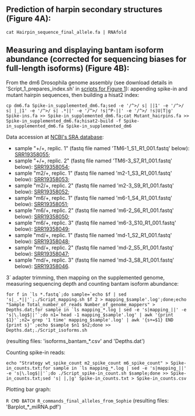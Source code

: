 ## Prediction of harpin secondary structures (Figure 4A): ##

``cat Hairpin_sequence_final_allele.fa | RNAfold``

## Measuring and displaying bantam isoform abundance (corrected for sequencing biases for full-length isoforms) (Figure 4B): ##

From the dm6 Drosophila genome assembly (see download details in 'Script_1_prepares_index.sh' in [scripts for Figure 1](https://github.com/HKeyHKey/Busseau_et_al_2023/tree/main/Figure_1)): appending spike-in and mutant hairpin sequences, then building a hisat2 index:

``cp dm6.fa Spike-in_supplemented_dm6.fa;sed -e '/^>/ s| ||1' -e '/^>/ s| |_|1' -e '/^>/ s| .*||' -e '/^>/ !s|^P-||' -e '/^>/ !s|U|T|g' Spike-ins.fa >> Spike-in_supplemented_dm6.fa;cat Mutant_hairpins.fa >> Spike-in_supplemented_dm6.fa;hisat2-build -f Spike-in_supplemented_dm6.fa Spike-in_supplemented_dm6``

Data accession at [NCBI's SRA database](https://www.ncbi.nlm.nih.gov/sra):
* sample "+/+, replic. 1" (fastq file named 'TM6-1_S1_R1_001.fastq' below): [SRR19358055](https://dataview.ncbi.nlm.nih.gov/object/SRR19358055);
* sample "+/+, replic. 2" (fastq file named 'TM6-3_S7_R1_001.fastq' below): [SRR19358054](https://dataview.ncbi.nlm.nih.gov/object/SRR19358054);
* sample "m2/+, replic. 1" (fastq file named 'm2-1_S3_R1_001.fastq' below): [SRR19358053](https://dataview.ncbi.nlm.nih.gov/object/SRR19358053);
* sample "m2/+, replic. 2" (fastq file named 'm2-3_S9_R1_001.fastq' below): [SRR19358052](https://dataview.ncbi.nlm.nih.gov/object/SRR19358052);
* sample "m6/+, replic. 1" (fastq file named 'm6-1_S4_R1_001.fastq' below): [SRR19358051](https://dataview.ncbi.nlm.nih.gov/object/SRR19358051);
* sample "m6/+, replic. 2" (fastq file named 'm6-2_S6_R1_001.fastq' below): [SRR19358050](https://dataview.ncbi.nlm.nih.gov/object/SRR19358050);
* sample "m6/+, replic. 3" (fastq file named 'm6-3_S10_R1_001.fastq' below): [SRR19358049](https://dataview.ncbi.nlm.nih.gov/object/SRR19358049);
* sample "md/+, replic. 1" (fastq file named 'md-1_S2_R1_001.fastq' below): [SRR19358048](https://dataview.ncbi.nlm.nih.gov/object/SRR19358048);
* sample "md/+, replic. 2" (fastq file named 'md-2_S5_R1_001.fastq' below): [SRR19358047](https://dataview.ncbi.nlm.nih.gov/object/SRR19358047);
* sample "md/+, replic. 3" (fastq file named 'md-3_S8_R1_001.fastq' below): [SRR19358046](https://dataview.ncbi.nlm.nih.gov/object/SRR19358046).

3´ adapter trimming, then mapping on the supplemented genome, measuring sequencing depth and counting bantam isoform abundance:

``for f in `ls *.fastq`;do sample=`echo $f | sed 's|_.*||'`;./Script_mapping.sh $f 2 > mapping_$sample'.log';done;echo "Sample Total_number_of_reads Number_of_genome_mappers" > Depths.dat;for sample in `ls mapping_*.log | sed -e 's|mapping_||' -e 's|\.log$||'`;do n1=`head -1 mapping_$sample'.log' | awk '{print $1}'`;n2=`grep '1 time' mapping_$sample'.log' | awk '{s+=$1} END {print s}'`;echo $sample $n1 $n2;done >> Depths.dat;./Script_isoforms.sh``

(resulting files: 'isoforms\_bantam\_\*.csv' and 'Depths.dat')

Counting spike-in reads:

``echo "Strategy wt_spike_count m2_spike_count m6_spike_count" > Spike-in_counts.txt;for sample in `ls mapping_*.log | sed -e 's|mapping_||' -e 's|\.log$||'`;do ./Script_spike-in_count.sh $sample;done >> Spike-in_counts.txt;sed 's| |,|g' Spike-in_counts.txt > Spike-in_counts.csv``

Plotting bar graph:

``R CMD BATCH R_commands_final_alleles_from_Sophie``
(resulting files: 'Barplot\_\*\_miRNA.pdf')
